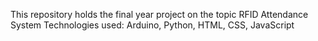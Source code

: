This repository holds the final year project on the topic RFID Attendance System
Technologies used: Arduino, Python, HTML, CSS, JavaScript